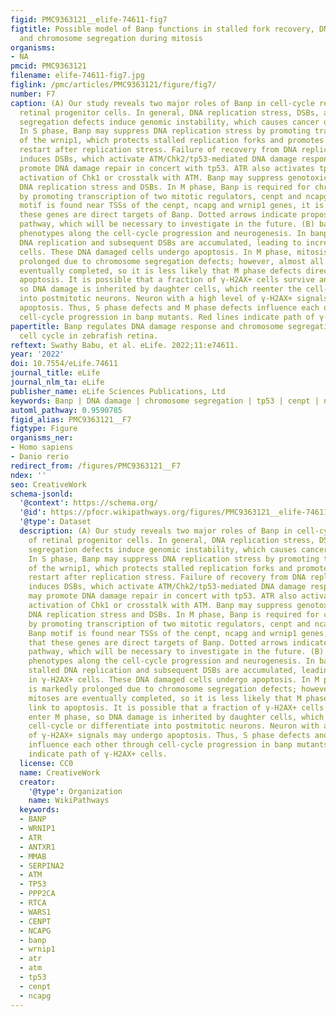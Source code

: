 ```yaml
---
figid: PMC9363121__elife-74611-fig7
figtitle: Possible model of Banp functions in stalled fork recovery, DNA damage repair,
  and chromosome segregation during mitosis
organisms:
- NA
pmcid: PMC9363121
filename: elife-74611-fig7.jpg
figlink: /pmc/articles/PMC9363121/figure/fig7/
number: F7
caption: (A) Our study reveals two major roles of Banp in cell-cycle regulation of
  retinal progenitor cells. In general, DNA replication stress, DSBs, and chromosome
  segregation defects induce genomic instability, which causes cancer or cell death.
  In S phase, Banp may suppress DNA replication stress by promoting transcription
  of the wrnip1, which protects stalled replication forks and promotes replication
  restart after replication stress. Failure of recovery from DNA replication stress
  induces DSBs, which activate ATM/Chk2/tp53-mediated DNA damage response. Banp may
  promote DNA damage repair in concert with tp53. ATR also activates tp53 through
  activation of Chk1 or crosstalk with ATM. Banp may suppress genotoxic stress-mediated
  DNA replication stress and DSBs. In M phase, Banp is required for chromosome segregation
  by promoting transcription of two mitotic regulators, cenpt and ncapg. Since a Banp
  motif is found near TSSs of the cenpt, ncapg and wrnip1 genes, it is likely that
  these genes are direct targets of Banp. Dotted arrows indicate proposed regulatory
  pathway, which will be necessary to investigate in the future. (B) banprw337 mutant
  phenotypes along the cell-cycle progression and neurogenesis. In banp mutants, stalled
  DNA replication and subsequent DSBs are accumulated, leading to increase in γ-H2AX+
  cells. These DNA damaged cells undergo apoptosis. In M phase, mitosis is markedly
  prolonged due to chromosome segregation defects; however, almost all mitoses are
  eventually completed, so it is less likely that M phase defects directly link to
  apoptosis. It is possible that a fraction of γ-H2AX+ cells survive and enter M phase,
  so DNA damage is inherited by daughter cells, which reenter the cell-cycle or differentiate
  into postmitotic neurons. Neuron with a high level of γ-H2AX+ signals may undergo
  apoptosis. Thus, S phase defects and M phase defects influence each other through
  cell-cycle progression in banp mutants. Red lines indicate path of γ-H2AX+ cells.
papertitle: Banp regulates DNA damage response and chromosome segregation during the
  cell cycle in zebrafish retina.
reftext: Swathy Babu, et al. eLife. 2022;11:e74611.
year: '2022'
doi: 10.7554/eLife.74611
journal_title: eLife
journal_nlm_ta: eLife
publisher_name: eLife Sciences Publications, Ltd
keywords: Banp | DNA damage | chromosome segregation | tp53 | cenpt | ncapg | Zebrafish
automl_pathway: 0.9590785
figid_alias: PMC9363121__F7
figtype: Figure
organisms_ner:
- Homo sapiens
- Danio rerio
redirect_from: /figures/PMC9363121__F7
ndex: ''
seo: CreativeWork
schema-jsonld:
  '@context': https://schema.org/
  '@id': https://pfocr.wikipathways.org/figures/PMC9363121__elife-74611-fig7.html
  '@type': Dataset
  description: (A) Our study reveals two major roles of Banp in cell-cycle regulation
    of retinal progenitor cells. In general, DNA replication stress, DSBs, and chromosome
    segregation defects induce genomic instability, which causes cancer or cell death.
    In S phase, Banp may suppress DNA replication stress by promoting transcription
    of the wrnip1, which protects stalled replication forks and promotes replication
    restart after replication stress. Failure of recovery from DNA replication stress
    induces DSBs, which activate ATM/Chk2/tp53-mediated DNA damage response. Banp
    may promote DNA damage repair in concert with tp53. ATR also activates tp53 through
    activation of Chk1 or crosstalk with ATM. Banp may suppress genotoxic stress-mediated
    DNA replication stress and DSBs. In M phase, Banp is required for chromosome segregation
    by promoting transcription of two mitotic regulators, cenpt and ncapg. Since a
    Banp motif is found near TSSs of the cenpt, ncapg and wrnip1 genes, it is likely
    that these genes are direct targets of Banp. Dotted arrows indicate proposed regulatory
    pathway, which will be necessary to investigate in the future. (B) banprw337 mutant
    phenotypes along the cell-cycle progression and neurogenesis. In banp mutants,
    stalled DNA replication and subsequent DSBs are accumulated, leading to increase
    in γ-H2AX+ cells. These DNA damaged cells undergo apoptosis. In M phase, mitosis
    is markedly prolonged due to chromosome segregation defects; however, almost all
    mitoses are eventually completed, so it is less likely that M phase defects directly
    link to apoptosis. It is possible that a fraction of γ-H2AX+ cells survive and
    enter M phase, so DNA damage is inherited by daughter cells, which reenter the
    cell-cycle or differentiate into postmitotic neurons. Neuron with a high level
    of γ-H2AX+ signals may undergo apoptosis. Thus, S phase defects and M phase defects
    influence each other through cell-cycle progression in banp mutants. Red lines
    indicate path of γ-H2AX+ cells.
  license: CC0
  name: CreativeWork
  creator:
    '@type': Organization
    name: WikiPathways
  keywords:
  - BANP
  - WRNIP1
  - ATR
  - ANTXR1
  - MMAB
  - SERPINA2
  - ATM
  - TP53
  - PPP2CA
  - RTCA
  - WARS1
  - CENPT
  - NCAPG
  - banp
  - wrnip1
  - atr
  - atm
  - tp53
  - cenpt
  - ncapg
---
```

